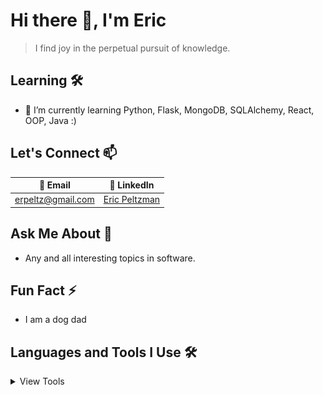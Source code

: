 # Hi there 👋, I'm Eric
> I find joy in the perpetual pursuit of knowledge.

## Learning 🛠️

- 🌱 I’m currently learning Python, Flask, MongoDB, SQLAlchemy, React, OOP, Java :)

## Let's Connect 📫

| 📧 Email | 💼 LinkedIn |
| --- | --- |
| erpeltz@gmail.com | [Eric Peltzman](https://www.linkedin.com/in/eric-peltzman) |

## Ask Me About 💬

- Any and all interesting topics in software.

## Fun Fact ⚡

- I am a dog dad

## Languages and Tools I Use 🛠️

<details>
<summary>View Tools</summary>
<br/>

<img src="https://raw.githubusercontent.com/devicons/devicon/master/icons/bootstrap/bootstrap-plain-wordmark.svg" alt="Bootstrap" width="30" height="30"/>
<img src="https://raw.githubusercontent.com/devicons/devicon/master/icons/css3/css3-original-wordmark.svg" alt="CSS3" width="30" height="30"/>
<img src="https://www.vectorlogo.zone/logos/pocoo_flask/pocoo_flask-icon.svg" alt="Flask" width="30" height="30"/>
<img src="https://raw.githubusercontent.com/devicons/devicon/master/icons/html5/html5-original-wordmark.svg" alt="HTML5" width="30" height="30"/>
<img src="https://raw.githubusercontent.com/devicons/devicon/master/icons/javascript/javascript-original.svg" alt="Javascript" width="30" height="30"/>
<img src="https://raw.githubusercontent.com/devicons/devicon/master/icons/mongodb/mongodb-original-wordmark.svg" alt="MongoDB" width="30" height="30"/>
<img src="https://cdn.worldvectorlogo.com/logos/nextjs-2.svg" alt="Next.js" width="30" height="30"/>
<img src="https://raw.githubusercontent.com/devicons/devicon/master/icons/nodejs/nodejs-original-wordmark.svg" alt="Node.js" width="30" height="30"/>
<img src="https://raw.githubusercontent.com/devicons/devicon/master/icons/postgresql/postgresql-original-wordmark.svg" alt="PostgreSQL" width="30" height="30"/>
<img src="https://raw.githubusercontent.com/devicons/devicon/master/icons/python/python-original.svg" alt="Python" width="30" height="30"/>
<img src="https://raw.githubusercontent.com/devicons/devicon/master/icons/react/react-original-wordmark.svg" alt="React" width="30" height="30"/>
<img src="https://www.vectorlogo.zone/logos/tailwindcss/tailwindcss-icon.svg" alt="TailwindCSS" width="30" height="30"/>

</details>

